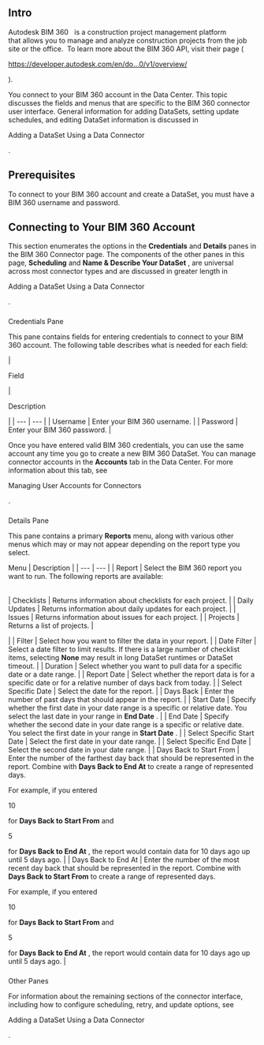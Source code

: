 

Intro
-------

Autodesk BIM 360   is a construction project management platform that allows you to manage and analyze construction projects from the job site or the office.  To learn more about the BIM 360 API, visit their page (

https://developer.autodesk.com/en/do...0/v1/overview/

).


 You connect to your BIM 360 account in the Data Center. This topic discusses the fields and menus that are specific to the BIM 360 connector user interface. General information for adding DataSets, setting update schedules, and editing DataSet information is discussed in

Adding a DataSet Using a Data Connector

.


 Prerequisites
---------------

To connect to your BIM 360 account and create a DataSet, you must have a BIM 360 username and password.


 Connecting to Your BIM 360 Account
------------------------------------


 This section enumerates the options in the
 **Credentials**
 and
 **Details**
 panes in the BIM 360 Connector page. The components of the other panes in this page,
 **Scheduling**
 and
 **Name & Describe Your DataSet**
 , are universal across most connector types and are discussed in greater length in

Adding a DataSet Using a Data Connector

.


###

Credentials Pane


 This pane contains fields for entering credentials to connect to your BIM 360 account. The following table describes what is needed for each field:


|

Field

|

Description

|
| --- | --- |
|
 Username
  |
 Enter your BIM 360 username.
  |
|
 Password
  |
 Enter your BIM 360 password.
  |


 Once you have entered valid BIM 360 credentials, you can use the same account any time you go to create a new BIM 360 DataSet. You can manage connector accounts in the
 **Accounts**
 tab in the Data Center. For more information about this tab, see

Managing User Accounts for Connectors

.


###
 Details Pane

This pane contains a primary
 **Reports**
 menu, along with various other menus which may or may not appear depending on the report type you select.


 Menu
  |
 Description
  |
| --- | --- |
|
 Report
  |
 Select the BIM 360 report you want to run. The following reports are available:


|  |  |
| --- | --- |
|
 Checklists
  |
 Returns information about checklists for each project.
  |
|
 Daily Updates
  |
 Returns information about daily updates for each project.
  |
|
 Issues
  |
 Returns information about issues for each project.
  |
|
 Projects
  |
 Returns a list of projects.
  |

|
|
 Filter
  |
 Select how you want to filter the data in your report.
  |
|
 Date Filter
  |
 Select a date filter to limit results. If there is a large number of checklist items, selecting
 **None**
 may result in long DataSet runtimes or DataSet timeout.
  |
|
 Duration
  |
 Select whether you want to pull data for a specific date or a date range.
  |
|
 Report Date
  |
 Select whether the report data is for a specific date or for a relative number of days back from today.
  |
|
 Select Specific Date
  |
 Select the date for the report.
  |
|
 Days Back
  |
 Enter the number of past days that should appear in the report.
  |
|
 Start Date
  |
 Specify whether the first date in your date range is a specific or relative date. You select the last date in your range in
 **End Date**
 .
  |
|
 End Date
  |
 Specify whether the second date in your date range is a specific or relative date. You select the first date in your range in
 **Start Date**
 .
  |
|
 Select Specific Start Date
  |
 Select the first date in your date range.
  |
|
 Select Specific End Date
  |
 Select the second date in your date range.
  |
|
 Days Back to Start From
  |
 Enter the number of the farthest day back that should be represented in the report. Combine with
 **Days Back to End At**
 to create a range of represented days.


 For example, if you entered

10

for
 **Days Back to Start From**
 and

5

for
 **Days Back to End At**
 , the report would contain data for 10 days ago up until 5 days ago.
  |
|
 Days Back to End At
  |
 Enter the number of the most recent day back that should be represented in the report. Combine with
 **Days Back to Start From**
 to create a range of represented days.


 For example, if you entered

10

for
 **Days Back to Start From**
 and

5

for
 **Days Back to End At**
 , the report would contain data for 10 days ago up until 5 days ago.
  |


###
 Other Panes

For information about the remaining sections of the connector interface, including how to configure scheduling, retry, and update options, see

Adding a DataSet Using a Data Connector

.

